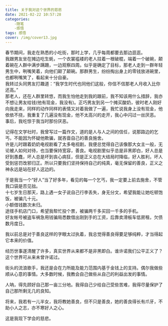 ```yaml
---
title: 关于我对这个世界的慈悲
date: 2021-02-22 10:57:28
categories:
    -随笔
    -感悟
tags: 感悟
cover: /img/cover13.jpg
---
```

春节期间，我走在熟悉的小吃街，那时上学，几乎每周都要去那边逛逛。    
我跟男友坐在摊边吃生蚝，一个衣裳褴褛的老人拄着一根破棍，端着一个破碗，颠着碗在人群中满步蹒跚，一边观察四周。似乎是确定了目标，那老人走到一群年轻男生中，咧嘴笑着，向他们颠了颠碗。那群男生，纷纷掏出身上的零钱放进碗里，也都咧嘴笑了，看起来十分自豪。  
我转过头同男友打趣道：“我学生时代也同他们这般，你信不信那老人月收入比你还高。”  
那老人，还在人群里转悠，而我生怕他走到我的跟前，我不知该用什么措辞，我亦不想让男友给钱(他有现金，我没有)。正巧男友到另一个摊买酸奶，彼时老人刚好向我走来，同样的动作同样的表情又对着我做了一遍，我忙说我身上没有现金，他依依不挠，我重复了几遍没有现金，他不太高兴的走开，我心中闪过一丝厌恶。  
事后，我吃惊于我当时那份厌恶。  

记得在文学社时，我曾写过一篇作文，道的是人与人之间的信任，说那路边的乞丐，不能因为怀疑他欺骗，就吝啬自己的善良施舍。    
许是儿时跟着奶奶电视剧看了太多电视剧，我便总觉得自己该像那大女主一般，无论被人如何对待，也当要保持宽容，善良。电视剧里似乎总是非黑即白，好人总是好到愚蠢，坏人总是坏到丧心病狂，但是正义总在大结局时降临，好人胜利，坏人受到惩罚改邪归正。所以只要我们坚持保持自己的纯真，毫无保留的善良，正义之神永远是站在好人这边的。    

于是我当一个“好人”当了好多年，看见的每一个乞丐，我一定要上前去施舍，不管我口袋是否见拙。    
十七岁生日那天，路上遇一女子说自己行李丢失，身无分文，希望我能让她吃顿饱饭，被骗几十元。    
小额借钱数次未归。  
途径手机店门口，希望我帮忙投个票，被骗两千多买回一千多的手机。  
好友帐号被盗车祸急用钱骗局悉数借出刚到手的工资，后靠卖滑板车低房租，欠债数月度日。  

我以前总是对于善良这样的字眼太过执着，我总觉得善良得要足够纯粹，才当得起它本来的价值。  

经历世事遂清醒了许多，真实世界从来都不是非黑即白。谁许诺我们公平正义了？这个世界可从来未曾许诺过。  

街头的流浪歌手，我还是会在力所能及能力范围内基于金钱上的支持。偶尔我做些顺从心意的事情。大多数时候，我教会自己做些从自己的利益出发的事情。  

人呐，得先顾好自己那一亩三分地。我得自己少给自己受些苦难，我得尽量保护了自己那所剩无几的良知。  

将来，我若有一儿半女，我将教她善良，但不只是善良，她的善良得长有爪牙，不助小人之志，亦不寒好人之心。

这是我现下学会的慈悲。